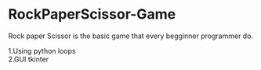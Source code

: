 # RockPaperScissor-Game

Rock paper Scissor is the basic game that every begginner programmer do.

1.Using python loops  
2.GUI tkinter  
